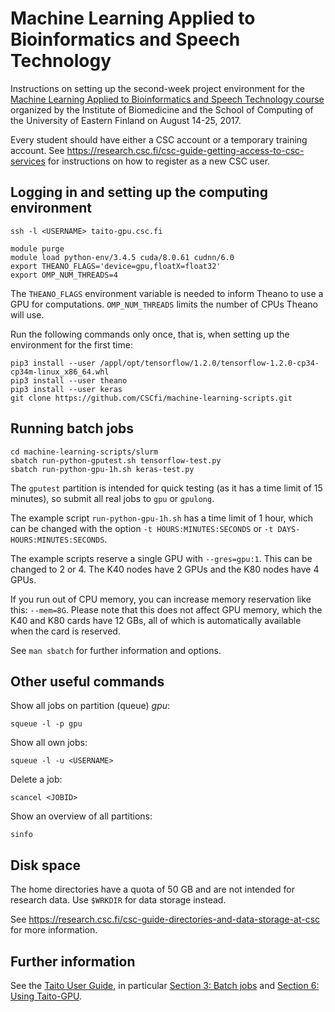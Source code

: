 # Machine Learning Applied to Bioinformatics and Speech Technology

Instructions on setting up the second-week project environment for the
[Machine Learning Applied to Bioinformatics and Speech Technology
course](http://www.uef.fi/en/web/summerschool/machine-learning-applied-to-bioinformatics-and-speech-technology)
organized by the Institute of Biomedicine and the School of Computing
of the University of Eastern Finland on August 14-25, 2017.

Every student should have either a CSC account or a temporary training
account.  See
https://research.csc.fi/csc-guide-getting-access-to-csc-services for
instructions on how to register as a new CSC user.

## Logging in and setting up the computing environment

    ssh -l <USERNAME> taito-gpu.csc.fi

    module purge
    module load python-env/3.4.5 cuda/8.0.61 cudnn/6.0
    export THEANO_FLAGS='device=gpu,floatX=float32'
    export OMP_NUM_THREADS=4
    
The `THEANO_FLAGS` environment variable is needed to inform Theano to
use a GPU for computations.  `OMP_NUM_THREADS` limits the number of
CPUs Theano will use.

Run the following commands only once, that is, when setting up the
environment for the first time:

    pip3 install --user /appl/opt/tensorflow/1.2.0/tensorflow-1.2.0-cp34-cp34m-linux_x86_64.whl
    pip3 install --user theano
    pip3 install --user keras
    git clone https://github.com/CSCfi/machine-learning-scripts.git

## Running batch jobs

    cd machine-learning-scripts/slurm
    sbatch run-python-gputest.sh tensorflow-test.py
    sbatch run-python-gpu-1h.sh keras-test.py

The `gputest` partition is intended for quick testing (as it has a time limit of 15 minutes), so submit all real jobs to `gpu` or `gpulong`.  

The example script `run-python-gpu-1h.sh` has a time limit of 1 hour, which can be changed with the option `-t HOURS:MINUTES:SECONDS` or `-t DAYS-HOURS:MINUTES:SECONDS`.

The example scripts reserve a single GPU with `--gres=gpu:1`.  This can be changed to 2 or 4.  The K40 nodes have 2 GPUs and the K80 nodes have 4 GPUs. 

If you run out of CPU memory, you can increase memory reservation like
this: `--mem=8G`.  Please note that this does not affect GPU memory,
which the K40 and K80 cards have 12 GBs, all of which is automatically
available when the card is reserved.

See `man sbatch` for further information and options.

## Other useful commands

Show all jobs on partition (queue) *gpu*:

    squeue -l -p gpu

Show all own jobs:

    squeue -l -u <USERNAME>

Delete a job:

    scancel <JOBID>

Show an overview of all partitions:

    sinfo

## Disk space

The home directories have a quota of 50 GB and are not intended for research data.  Use `$WRKDIR` for data storage instead. 

See https://research.csc.fi/csc-guide-directories-and-data-storage-at-csc for more information.

## Further information

See the [Taito User Guide](https://research.csc.fi/taito-user-guide), in particular [Section 3: Batch jobs](https://research.csc.fi/taito-batch-jobs) and [Section 6: Using Taito-GPU](https://research.csc.fi/taito-gpu).
